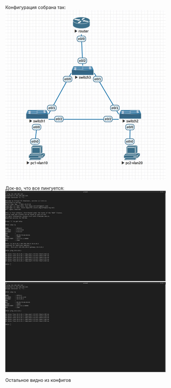 Конфигурация собрана так:
![](https://github.com/natalycod/computer_networks/blob/main/HW-1/img/configuration.jpeg)

Док-во, что все пингуется:
![](https://github.com/natalycod/computer_networks/blob/main/HW-1/img/ping10to20.jpeg)
![](https://github.com/natalycod/computer_networks/blob/main/HW-1/img/ping20to10.jpeg)

Остальное видно из конфигов

